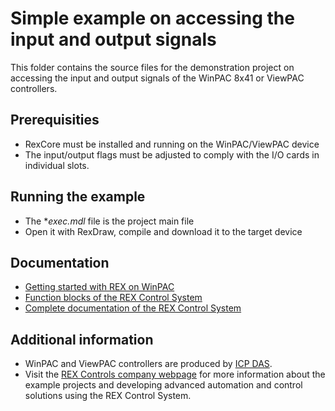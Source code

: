 Simple example on accessing the input and output signals
========================================================

This folder contains the source files for the demonstration project on 
accessing the input and output signals of the WinPAC 8x41 or ViewPAC 
controllers.

## Prerequisities ##
- RexCore must be installed and running on the WinPAC/ViewPAC device
- The input/output flags must be adjusted to comply with the I/O cards
in individual slots. 

## Running the example ##
- The **exec.mdl* file is the project main file
- Open it with RexDraw, compile and download it to the target device

## Documentation ##

- [Getting started with REX on WinPAC](http://www.rexcontrols.com/media/DOC/ENGLISH/REX_Getting_Started_WinPAC_ENG.pdf)
- [Function blocks of the REX Control System](http://www.rexcontrols.com/media/HTML/DOC/ENGLISH/index.html)
- [Complete documentation of the REX Control System](http://www.rexcontrols.com/documentation-and-support)

## Additional information ##

- WinPAC and ViewPAC controllers are produced by [ICP DAS](http://www.icpdas.com).
- Visit the [REX Controls company webpage](http://www.rexcontrols.com) 
for more information about the example projects and developing advanced 
automation and control solutions using the REX Control System.